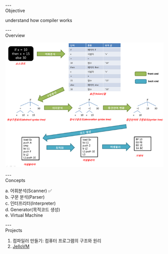 ---\
Objective


understand how compiler works


---\
Overview

![alt image](./overview.png)


---\
Concepts


a. 어휘분석(Scanner) :white_check_mark:\
b. 구문 분석(Parser)\
c. 인터프리터(Interpreter)\
d. Generator(목적코드 생성)\
e. Virtual Machine



---\
Projects


1. 컴파일러 만들기: 컴퓨터 프로그램의 구조와 원리
2. [JelloVM](https://github.com/tsoding/JelloVM)
